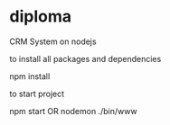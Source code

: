 # diploma
CRM System on nodejs

to install all packages and dependencies 

npm install

to start project

npm start
OR
nodemon ./bin/www
